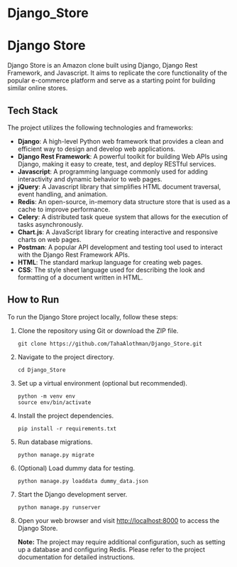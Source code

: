 # Django_Store

# Django Store

Django Store is an Amazon clone built using Django, Django Rest Framework, and Javascript. It aims to replicate the core functionality of the popular e-commerce platform and serve as a starting point for building similar online stores.

## Tech Stack

The project utilizes the following technologies and frameworks:

- **Django**: A high-level Python web framework that provides a clean and efficient way to design and develop web applications.
- **Django Rest Framework**: A powerful toolkit for building Web APIs using Django, making it easy to create, test, and deploy RESTful services.
- **Javascript**: A programming language commonly used for adding interactivity and dynamic behavior to web pages.
- **jQuery**: A Javascript library that simplifies HTML document traversal, event handling, and animation.
- **Redis**: An open-source, in-memory data structure store that is used as a cache to improve performance.
- **Celery**: A distributed task queue system that allows for the execution of tasks asynchronously.
- **Chart.js**: A JavaScript library for creating interactive and responsive charts on web pages.
- **Postman**: A popular API development and testing tool used to interact with the Django Rest Framework APIs.
- **HTML**: The standard markup language for creating web pages.
- **CSS**: The style sheet language used for describing the look and formatting of a document written in HTML.

## How to Run

To run the Django Store project locally, follow these steps:

1. Clone the repository using Git or download the ZIP file.

   ````shell
   git clone https://github.com/TahaAlothman/Django_Store.git

2. Navigate to the project directory.

   ````shell
   cd Django_Store

3. Set up a virtual environment (optional but recommended).

   ````shell
   python -m venv env
   source env/bin/activate

4. Install the project dependencies.

   ````shell
   pip install -r requirements.txt

5. Run database migrations.

   ````shell
   python manage.py migrate

6. (Optional) Load dummy data for testing.

   ````shell
   python manage.py loaddata dummy_data.json

7. Start the Django development server.

   ````shell
   python manage.py runserver

8. Open your web browser and visit [http://localhost:8000](http://localhost:8000) to access the Django Store.

   **Note:** The project may require additional configuration, such as setting up a database and configuring Redis. Please refer to the project documentation for detailed instructions.

